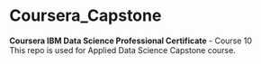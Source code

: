 # Coursera_Capstone
**Coursera IBM Data Science Professional Certificate** - Course 10  
This repo is used for Applied Data Science Capstone course.  